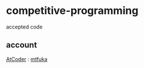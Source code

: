 # competitive-programming
accepted code
## account
[AtCoder](https://atcoder.jp) : [mtfuka](https://atcoder.jp/users/mtfuka)
